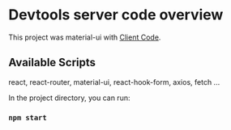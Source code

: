 # Devtools server code overview

This project was material-ui with [Client Code](https://github.com/spsimon-dev-tools/devtoolsClient).

## Available Scripts
react, react-router, material-ui, react-hook-form, axios, fetch ...

In the project directory, you can run:

### `npm start`
